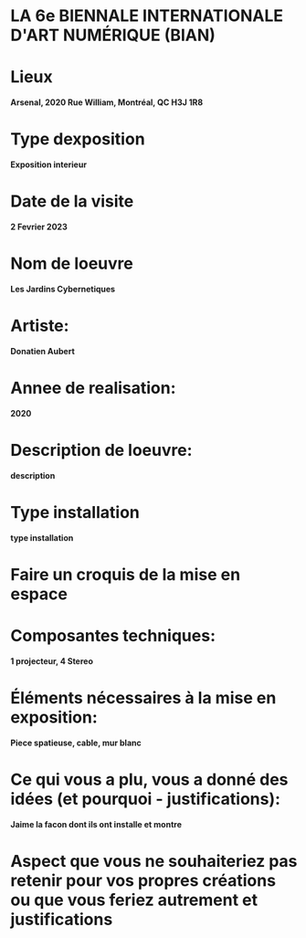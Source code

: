 # LA 6e BIENNALE INTERNATIONALE D'ART NUMÉRIQUE (BIAN)

# Lieux
**Arsenal, 2020 Rue William, Montréal, QC H3J 1R8**

# Type dexposition
**Exposition interieur**
# Date de la visite
**2 Fevrier 2023**
# Nom de loeuvre
**Les Jardins Cybernetiques**

# Artiste:
**Donatien Aubert**
# Annee de realisation:
**2020**

# Description de loeuvre:
**description**
# Type installation
**type installation**

# Faire un croquis de la mise en espace

# Composantes techniques:
**1 projecteur, 4 Stereo**
# Éléments nécessaires à la mise en exposition: 
**Piece spatieuse, cable, mur blanc**

# Ce qui vous a plu, vous a donné des idées (et pourquoi - justifications):
 **Jaime la facon dont ils ont installe et montre**


# Aspect que vous ne souhaiteriez pas retenir pour vos propres créations ou que vous feriez autrement et justifications
